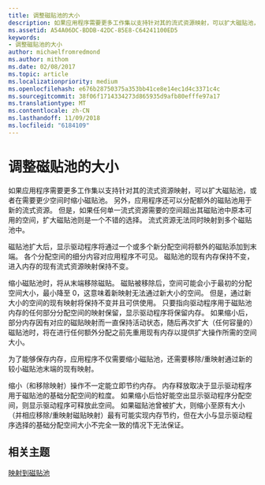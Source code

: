 ```yaml
---
title: 调整磁贴池的大小
description: 如果应用程序需要更多工作集以支持针对其的流式资源映射，可以扩大磁贴池，或者在需要更少空间时缩小磁贴池。
ms.assetid: A54A06DC-BDDB-42DC-85E8-C64241100ED5
keywords:
- 调整磁贴池的大小
author: michaelfromredmond
ms.author: mithom
ms.date: 02/08/2017
ms.topic: article
ms.localizationpriority: medium
ms.openlocfilehash: e676b28750375a353bb41ce8e14ec1d4c3371c4c
ms.sourcegitcommit: 38f06f1714334273d865935d9afb80efffe97a17
ms.translationtype: MT
ms.contentlocale: zh-CN
ms.lasthandoff: 11/09/2018
ms.locfileid: "6184109"
---
```

# <a name="tile-pool-resizing"></a>调整磁贴池的大小


如果应用程序需要更多工作集以支持针对其的流式资源映射，可以扩大磁贴池，或者在需要更少空间时缩小磁贴池。 另外，应用程序还可以分配额外的磁贴池用于新的流式资源。 但是，如果任何单一流式资源需要的空间超出其磁贴池中原本可用的空间，扩大磁贴池则是一个不错的选择。 流式资源无法同时映射到多个磁贴池中。

磁贴池扩大后，显示驱动程序将通过一个或多个新分配空间将额外的磁贴添加到末端。 各个分配空间的细分内容对应用程序不可见。 磁贴池的现有内存保持不变，进入内存的现有流式资源映射保持不变。

缩小磁贴池时，将从末端移除磁贴。 磁贴被移除后，空间可能会小于最初的分配空间大小，最小降至 0，这意味着新映射无法通过新大小的空间。 但是，通过新大小的空间的现有映射将保持不变并且可供使用。 只要指向驱动程序用于磁贴池内存的任何部分分配空间的映射保留，显示驱动程序将保留内存。 如果缩小后，部分内存因有对应的磁贴映射而一直保持活动状态，随后再次扩大（任何容量的）磁贴池时，将在进行任何额外分配之前先重用现有内存以提供扩大操作所需的空间大小。

为了能够保存内存，应用程序不仅需要缩小磁贴池，还需要移除/重映射通过新的较小磁贴池末端的现有映射。

缩小（和移除映射）操作不一定能立即节约内存。 内存释放取决于显示驱动程序用于磁贴池的基础分配空间的粒度。 如果缩小后恰好能空出显示驱动程序分配空间，则显示驱动程序可释放此空间。 如果磁贴池曾被扩大，则缩小至原有大小（并相应移除/重映射磁贴映射）最有可能实现内存节约，但在大小与显示驱动程序选择的基础分配空间大小不完全一致的情况下无法保证。

## <a name="span-idrelated-topicsspanrelated-topics"></a><span id="related-topics"></span>相关主题


[映射到磁贴池](mappings-are-into-a-tile-pool.md)

 

 




